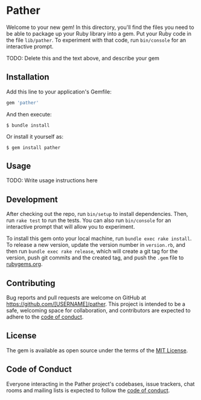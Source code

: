 # Pather

Welcome to your new gem! In this directory, you'll find the files you need to be able to package up your Ruby library into a gem. Put your Ruby code in the file `lib/pather`. To experiment with that code, run `bin/console` for an interactive prompt.

TODO: Delete this and the text above, and describe your gem

## Installation

Add this line to your application's Gemfile:

```ruby
gem 'pather'
```

And then execute:

    $ bundle install

Or install it yourself as:

    $ gem install pather

## Usage

TODO: Write usage instructions here

## Development

After checking out the repo, run `bin/setup` to install dependencies. Then, run `rake test` to run the tests. You can also run `bin/console` for an interactive prompt that will allow you to experiment.

To install this gem onto your local machine, run `bundle exec rake install`. To release a new version, update the version number in `version.rb`, and then run `bundle exec rake release`, which will create a git tag for the version, push git commits and the created tag, and push the `.gem` file to [rubygems.org](https://rubygems.org).

## Contributing

Bug reports and pull requests are welcome on GitHub at https://github.com/[USERNAME]/pather. This project is intended to be a safe, welcoming space for collaboration, and contributors are expected to adhere to the [code of conduct](https://github.com/[USERNAME]/pather/blob/main/CODE_OF_CONDUCT.md).

## License

The gem is available as open source under the terms of the [MIT License](https://opensource.org/licenses/MIT).

## Code of Conduct

Everyone interacting in the Pather project's codebases, issue trackers, chat rooms and mailing lists is expected to follow the [code of conduct](https://github.com/[USERNAME]/pather/blob/main/CODE_OF_CONDUCT.md).
